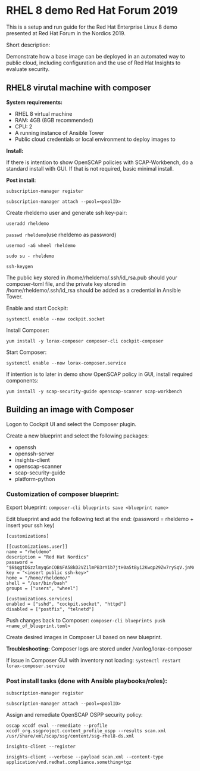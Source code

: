 # RHEL 8 demo Red Hat Forum 2019



This is a setup and run guide for the Red Hat Enterprise Linux 8 demo presented at Red Hat Forum in the Nordics 2019.

Short description:

Demonstrate how a base image can be deployed in an automated way to public cloud, including configuration and the use of Red Hat Insights to evaluate security.



## RHEL8 virutal machine with composer

**System requirements:**

* RHEL 8 virtual machine
* RAM: 4GB (8GB recommended)
* CPU: 2
* A running instance of Ansible Tower
* Public cloud credentials or local environment to deploy images to


**Install:** 

If there is intention to show OpenSCAP policies with SCAP-Workbench, do a standard install with GUI. If that is not required, basic minimal install.

**Post install:**

`subscription-manager register`

`subscription-manager attach --pool=<poolID>`

Create rheldemo user and generate ssh key-pair:

`useradd rheldemo`

`passwd rheldemo`(use rheldemo as password)

`usermod -aG wheel rheldemo`

`sudo su - rheldemo`

`ssh-keygen`

The public key stored in /home/rheldemo/.ssh/id_rsa.pub should your composer-toml file, and the private key stored in /home/rheldemo/.ssh/id_rsa should be added as a credential in Ansible Tower.

Enable and start Cockpit:

`systemctl enable --now cockpit.socket`

Install Composer:

`yum install -y lorax-composer composer-cli cockpit-composer`

Start Composer:

`systemctl enable --now lorax-composer.service`

If intention is to later in demo show OpenSCAP policy in GUI, install required components:

`yum install -y scap-security-guide openscap-scanner scap-workbench`


## Building an image with Composer
Logon to Cockpit UI and select the Composer plugin.

Create a new blueprint and select the following packages:

* openssh
* openssh-server
* insights-client
* openscap-scanner
* scap-security-guide
* platform-python

### Customization of composer blueprint:
Export blueprint:
`composer-cli blueprints save <blueprint name>`

Edit blueprint and add the following text at the end: (password = rheldemo + insert your ssh key)

```
[customizations]

[[customizations.user]]
name = "rheldemo"
description = "Red Hat Nordics"
password = "$6$qgtDGzzlmyqGnCOB$FA58kD2VZ1lmPB3rYib7jtH0a5tByi2Kwqp29Zw7rySqV.jnMAK9qbWUZ.OsDvO/jljWActCC9pmBiXBRZdAa/"
key = "<insert public ssh-key>"
home = "/home/rheldemo/"
shell = "/usr/bin/bash"
groups = ["users", "wheel"]

[customizations.services]
enabled = ["sshd", "cockpit.socket", "httpd"]
disabled = ["postfix", "telnetd"]
```

Push changes back to Composer:
`composer-cli blueprints push <name_of_blueprint.toml>`

Create desired images in Composer UI based on new blueprint.

**Troubleshooting:**
Composer logs are stored under /var/log/lorax-composer

If issue in Composer GUI with inventory not loading:
`systemctl restart lorax-composer.service`

### Post install tasks (done with Ansible playbooks/roles):
`subscription-manager register`

`subscription-manager attach --pool=<poolID>`

Assign and remediate OpenSCAP OSPP security policy:

`oscap xccdf eval --remediate --profile xccdf_org.ssgproject.content_profile_ospp --results scan.xml /usr/share/xml/scap/ssg/content/ssg-rhel8-ds.xml`

`insights-client --register`

`insights-client --verbose --payload scan.xml --content-type application/vnd.redhat.compliance.something+tgz`
